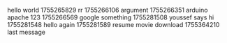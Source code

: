 hello world
1755265829 rr
1755266106 argument
1755266351 arduino apache 123
1755266569 google something
1755281508 youssef says hi
1755281548 hello again
1755281589 resume movie download
1755364210 last message
